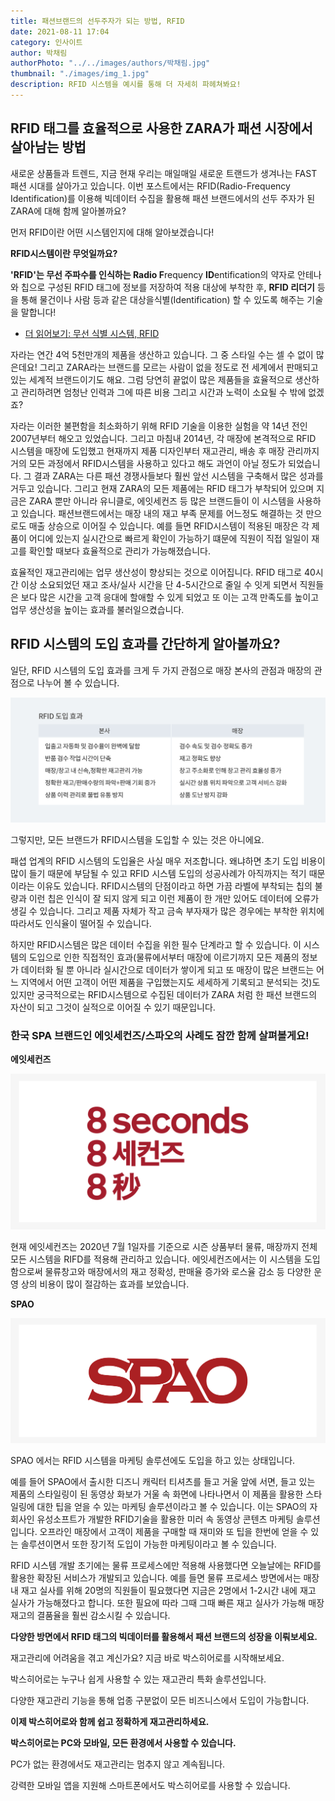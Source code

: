 ```yaml
---
title: 패션브랜드의 선두주자가 되는 방법, RFID 
date: 2021-08-11 17:04
category: 인사이트
author: 박채림
authorPhoto: "../../images/authors/박채림.jpg"
thumbnail: "./images/img_1.jpg"
description: RFID 시스템을 예시를 통해 더 자세히 파헤쳐봐요!
---
```


## RFID 태그를 효율적으로 사용한 ZARA가 패션 시장에서 살아남는 방법

새로운 상품들과 트렌드, 지금 현재 우리는 매일매일 새로운 트랜드가 생겨나는 FAST 패션 시대를 살아가고 있습니다. 이번 포스트에서는 RFID(Radio-Frequency Identification)를 이용해 빅데이터 수집을 활용해 패션 브랜드에서의 선두 주자가 된 ZARA에 대해 함께 알아볼까요?



먼저 RFID이란 어떤 시스템인지에 대해 알아보겠습니다!

<tip-box>

 **RFID시스템이란 무엇일까요?**

**'RFID'**는 무선 주파수를 인식하는 **R**adio** F**requency **ID**entification의 약자로 안테나와 칩으로 구성된 RFID 태그에 정보를 저장하여 적용 대상에 부착한 후, **RFID 리더기** 등을 통해 물건이나 사람 등과 같은 대상을식별(Identification) 할 수 있도록 해주는 기술을 말합니다!

</tip-box>

- [더 읽어보기: 무선 식별 시스템, RFID](/aedfc00624d3499cab211d627fc09e82?v=ea94dbd881fc4e3aa7a9337a32a60db5&p=21686ee590d44818b077d4ed19be141e)



자라는 연간 4억 5천만개의 제품을 생산하고 있습니다. 그 중 스타일 수는 셀 수 없이 많은데요! 그리고 ZARA라는 브랜드를 모르는 사람이 없을 정도로 전 세계에서 판매되고 있는 세계적 브랜드이기도 해요. 그럼 당연히 끝없이 많은 제품들을 효율적으로 생산하고 관리하려면 엄청난 인력과 그에 따른 비용 그리고 시간과 노력이 소요될 수 밖에 없겠죠?



자라는 이러한 불편함을 최소화하기 위해 RFID 기술을 이용한 실험을 약 14년 전인 2007년부터 해오고 있었습니다. 그리고 마침내 2014년, 각 매장에 본격적으로 RFID 시스템을 매장에 도입했고 현재까지 제품 디자인부터 재고관리, 배송 후 매장 관리까지 거의 모든 과정에서 RFID시스템을 사용하고 있다고 해도 과언이 아닐 정도가 되었습니다. 그 결과 ZARA는 다른 패션 경쟁사들보다 훨씬 앞선 시스템을 구축해서 많은 성과를 거두고 있습니다. 그리고 현재 ZARA의 모든 제품에는 RFID 태그가 부착되어 있으며 지금은 ZARA 뿐만 아니라 유니클로, 에잇세컨즈 등 많은 브랜드들이 이 시스템을 사용하고 있습니다. 패션브랜드에서는 매장 내의 재고 부족 문제를 어느정도 해결하는 것 만으로도 매출 상승으로 이어질 수 있습니다. 예를 들면 RFID시스템이 적용된 매장은 각 제품이 어디에 있는지 실시간으로 빠르게 확인이 가능하기 떄문에 직원이 직접 일일이 재고를 확인할 때보다 효율적으로 관리가 가능해졌습니다.

효율적인 재고관리에는 업무 생산성이 향상되는 것으로 이어집니다. RFID 태그로 40시간 이상 소요되었던 재고 조사/실사 시간을 단 4-5시간으로 줄일 수 잇게 되면서 직원들은 보다 많은 시간을 고객 응대에 할애할 수 있게 되었고 또 이는 고객 만족도를 높이고 업무 생산성을 높이는 효과를 불러일으켰습니다. 



## RFID 시스템의 도입 효과를 간단하게 알아볼까요?

일단, RFID 시스템의 도입 효과를 크게 두 가지 관점으로 매장 본사의 관점과 매장의 관점으로 나누어 볼 수 있습니다. 

![](images/img_2.png)

그렇지만, 모든 브랜드가 RFID시스템을 도입할 수 있는 것은 아니에요. 

패셥 업계의 RFID 시스템의 도입율은 사실 매우 저조합니다. 왜냐하면 초기 도입 비용이 많이 들기 때문에 부담될 수 있고 RFID 시스템 도입의 성공사례가 아직까지는 적기 때문이라는 이유도 있습니다.  RFID시스템의 단점이라고 하면 가끔 라벨에 부착되는 칩의 불량과 이런 칩은 인식이 잘 되지 않게 되고 이런 제품이 한 개만 있어도 데이터에 오류가 생길 수 있습니다. 그리고 제품 자체가 작고 금속 부자재가 많은 경우에는 부착한 위치에 따라서도 인식율이 떨어질 수 있습니다. 

하지만 RFID시스템은 많은 데이터 수집을 위한 필수 단계라고 할 수 있습니다. 이 시스템의 도입으로 인한 직접적인 효과(물류에서부터 매장에 이르기까지 모든 제품의 정보가 데이터화 될 뿐 아니라 실시간으로 데이터가 쌓이게 되고 또 매장이 많은 브랜드는 어느 지역에서 어떤 고객이 어떤 제품을 구입했는지도 세세하게 기록되고 분석되는 것)도 있지만 궁극적으로는 RFID시스템으로 수집된 데이터가 ZARA 처럼 한 패션 브랜드의 자산이 되고 그것이 실적으로 이어질 수 있기 때문입니다.



### **한국 SPA 브랜드인 에잇세컨즈/스파오의 사례도 잠깐 함께 살펴볼게요!**

**에잇세컨즈**

![](images/img_3.png)

현재 에잇세컨즈는 2020년 7월 1일자를 기준으로 시즌 상품부터 물류, 매장까지 전체 모든 시스템을 RIFD를 적용해 관리하고 있습니다. 에잇세컨즈에서는 이 시스템을 도입함으로써 물류창고와 매장에서의 재고 정확성, 판매율 증가와 로스율 감소 등 다양한 운영 상의 비용이 많이 절감하는 효과를 보았습니다. 



**SPAO**

![](images/img_4.png)

SPAO 에서는 RFID 시스템을 마케팅 솔루션에도 도입을 하고 있는 상태입니다. 

예를 들어 SPAO에서 출시한 디즈니 캐릭터 티셔츠를 들고 거울 앞에 서면, 들고 있는 제품의 스타일링이 된 동영상 화보가 거울 속 화면에 나타나면서 이 제품을 활용한 스타일링에 대한 팁을 얻을 수 있는 마케팅 솔루션이라고 볼 수 있습니다. 이는 SPAO의 자회사인 유성소프트가 개발한 RFID기술을 활용한 미러 속 동영상 콘텐츠 마케팅 솔루션입니다. 오프라인 매장에서 고객이 제품을 구매할 때 재미와 또 팁을 한번에 얻을 수 있는 솔루션이면서 또한 장기적 도입이 가능한 마케팅이라고 볼 수 있습니다.

RFID 시스템 개발 초기에는 물류 프로세스에만 적용해 사용했다면 오늘날에는 RFID를 활용한 확장된 서비스가 개발되고 있습니다. 예를 들면 물류 프로세스 방면에서는 매장 내 재고 실사를 위해 20명의 직원들이 필요했다면 지금은 2명에서 1-2시간 내에 재고 실사가 가능해졌다고 합니다. 또한 필요에 따라 그때 그때 빠른 재고 실사가 가능해 매장 재고의 결품율을 훨씬 감소시킬 수 있습니다. 



**다양한 방면에서 RFID 태그의 빅데이터를 활용해서 패션 브랜드의 성장을 이뤄보세요.**







재고관리에 어려움을 겪고 계신가요? 지금 바로 박스히어로를 시작해보세요.

박스히어로는 누구나 쉽게 사용할 수 있는 재고관리 특화 솔루션입니다.

다양한 재고관리 기능을 통해 업종 구분없이 모든 비즈니스에서 도입이 가능합니다.

**이제 박스히어로와 함께 쉽고 정확하게 재고관리하세요.**



<tip-box>

**박스히어로는 PC와 모바일, 모든 환경에서 사용할 수 있습니다.**

PC가 없는 환경에서도 재고관리는 멈추지 않고 계속됩니다.

강력한 모바일 앱을 지원해 스마트폰에서도 박스히어로를 사용할 수 있습니다.

</tip-box>



